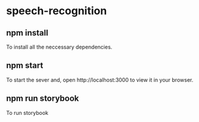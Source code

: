 # speech-recognition

## npm install
To install all the neccessary dependencies.

## npm start
To start the sever and, open http://localhost:3000 to view it in your browser.

## npm run storybook
To run storybook

